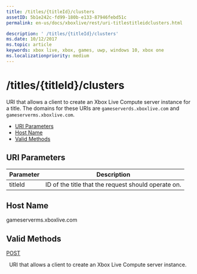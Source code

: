```yaml
---
title: /titles/{titleId}/clusters
assetID: 5b1e242c-fd99-180b-e133-87946febd51c
permalink: en-us/docs/xboxlive/rest/uri-titlestitleidclusters.html

description: ' /titles/{titleId}/clusters'
ms.date: 10/12/2017
ms.topic: article
keywords: xbox live, xbox, games, uwp, windows 10, xbox one
ms.localizationpriority: medium
---
```

# /titles/{titleId}/clusters
URI that allows a client to create an Xbox Live Compute server instance for a title. 
The domains for these URIs are `gameserverds.xboxlive.com` and `gameserverms.xboxlive.com`.
 
  * [URI Parameters](#ID4EU)
  * [Host Name](#ID4EIB)
  * [Valid Methods](#ID4EPB)
 
<a id="ID4EU"></a>

 
## URI Parameters
 
| Parameter| Description| 
| --- | --- | 
| titleId| ID of the title that the request should operate on.| 
  
<a id="ID4EIB"></a>

 
## Host Name
 
gameserverms.xboxlive.com
  
<a id="ID4EPB"></a>

 
## Valid Methods
  
[POST](uri-titlestitleidclusters-post.md)
 
&nbsp;&nbsp;URI that allows a client to create an Xbox Live Compute server instance.
   